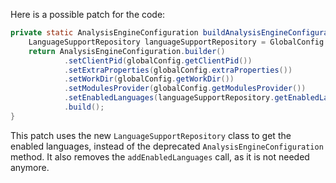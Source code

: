Here is a possible patch for the code:

```java
private static AnalysisEngineConfiguration buildAnalysisEngineConfiguration() {
    LanguageSupportRepository languageSupportRepository = GlobalConfig.instance().getLanguageSupportRepository();
    return AnalysisEngineConfiguration.builder()
            .setClientPid(globalConfig.getClientPid())
            .setExtraProperties(globalConfig.extraProperties())
            .setWorkDir(globalConfig.getWorkDir())
            .setModulesProvider(globalConfig.getModulesProvider())
            .setEnabledLanguages(languageSupportRepository.getEnabledLanguagesInConnectedMode())
            .build();
}
```

This patch uses the new `LanguageSupportRepository` class to get the enabled languages, instead of the deprecated `AnalysisEngineConfiguration` method. It also removes the `addEnabledLanguages` call, as it is not needed anymore.